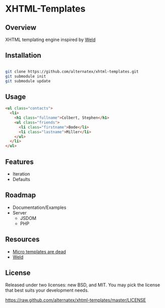 XHTML-Templates
===============

Overview
---------------
XHTML templating engine inspired by [Weld](https://github.com/tmpvar/weld)

Installation
---------------
```bash

git clone https://github.com/alternatex/xhtml-templates.git
git submodule init
git submodule update 
```

Usage
---------------
```html
<ul class="contacts">
  <li>
    <h1 class="fullname">Colbert, Stephen</h1>
    <ul class="friends">
      <li class="firstname">Bode</li>
      <li class="lastname">Miller</li>
    </ul>
  </li>
</ul>

```

Features
---------------
- Iteration
- Defaults

Roadmap
---------------
- Documentation/Examples
- Server 
  - JSDOM
  - PHP

Resources
---------------
- [Micro templates are dead](http://blog.nodejitsu.com/micro-templates-are-dead)
- [Weld](https://github.com/tmpvar/weld)

License
---------------
Released under two licenses: new BSD, and MIT. You may pick the
license that best suits your development needs.

https://raw.github.com/alternatex/xhtml-templates/master/LICENSE

